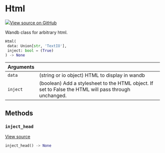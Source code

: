 # Html



[![](https://www.tensorflow.org/images/GitHub-Mark-32px.png)View source on GitHub](https://www.github.com/wandb/client/tree/c505c66a5f9c1530671564dae3e9e230f72f6584/wandb/sdk/data_types/html.py#L19-L108)



Wandb class for arbitrary html.

```python
Html(
 data: Union[str, 'TextIO'],
 inject: bool = (True)
) -> None
```





| Arguments | |
| :--- | :--- |
| `data` | (string or io object) HTML to display in wandb |
| `inject` | (boolean) Add a stylesheet to the HTML object. If set to False the HTML will pass through unchanged. |



## Methods

### `inject_head`



[View source](https://www.github.com/wandb/client/tree/c505c66a5f9c1530671564dae3e9e230f72f6584/wandb/sdk/data_types/html.py#L60-L75)

```python
inject_head() -> None
```






